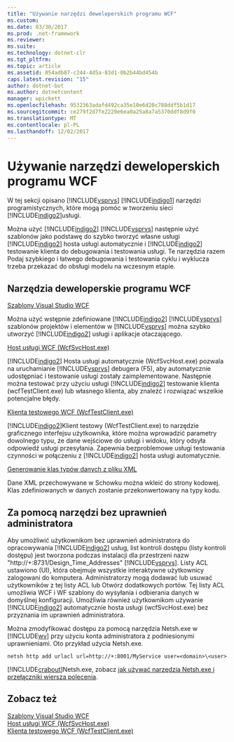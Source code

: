 ```yaml
---
title: "Używanie narzędzi deweloperskich programu WCF"
ms.custom: 
ms.date: 03/30/2017
ms.prod: .net-framework
ms.reviewer: 
ms.suite: 
ms.technology: dotnet-clr
ms.tgt_pltfrm: 
ms.topic: article
ms.assetid: 054adb87-c244-4d5a-83d1-0b2b44bd454b
caps.latest.revision: "15"
author: dotnet-bot
ms.author: dotnetcontent
manager: wpickett
ms.openlocfilehash: 9532363adafd492ca35e10e6d20c788ddf5b1d17
ms.sourcegitcommit: ce279f2d7fe2220e6ea0a25a8a7a5370ddf8d9f0
ms.translationtype: MT
ms.contentlocale: pl-PL
ms.lasthandoff: 12/02/2017
---
```

# <a name="using-the-wcf-development-tools"></a>Używanie narzędzi deweloperskich programu WCF
W tej sekcji opisano [!INCLUDE[vsprvs](../../../includes/vsprvs-md.md)] [!INCLUDE[indigo1](../../../includes/indigo1-md.md)] narzędzi programistycznych, które mogą pomóc w tworzeniu sieci [!INCLUDE[indigo2](../../../includes/indigo2-md.md)]usługi.  
  
 Można użyć [!INCLUDE[indigo2](../../../includes/indigo2-md.md)] [!INCLUDE[vsprvs](../../../includes/vsprvs-md.md)] następnie użyć szablonów jako podstawę do szybko tworzyć własne usługi [!INCLUDE[indigo2](../../../includes/indigo2-md.md)] hosta usługi automatycznie i [!INCLUDE[indigo2](../../../includes/indigo2-md.md)] testowanie klienta do debugowania i testowania usługi. Te narzędzia razem Podaj szybkiego i łatwego debugowania i testowania cyklu i wyklucza trzeba przekazać do obsługi modelu na wczesnym etapie.  
  
## <a name="the-wcf-developer-tools"></a>Narzędzia deweloperskie programu WCF  
 [Szablony Visual Studio WCF](../../../docs/framework/wcf/wcf-vs-templates.md)  
  
 Można użyć wstępnie zdefiniowane [!INCLUDE[indigo2](../../../includes/indigo2-md.md)] [!INCLUDE[vsprvs](../../../includes/vsprvs-md.md)] szablonów projektów i elementów w [!INCLUDE[vsprvs](../../../includes/vsprvs-md.md)] można szybko utworzyć [!INCLUDE[indigo2](../../../includes/indigo2-md.md)] usługi i aplikacje otaczającego.  
  
 [Host usługi WCF (WcfSvcHost.exe)](../../../docs/framework/wcf/wcf-service-host-wcfsvchost-exe.md)  
  
 [!INCLUDE[indigo2](../../../includes/indigo2-md.md)] Hosta usługi automatycznie (WcfSvcHost.exe) pozwala na uruchamianie [!INCLUDE[vsprvs](../../../includes/vsprvs-md.md)] debugera (F5), aby automatycznie udostępniać i testowanie usługi zostały zaimplementowane. Następnie można testować przy użyciu usługi [!INCLUDE[indigo2](../../../includes/indigo2-md.md)] testowanie klienta (wcfTestClient.exe) lub własnego klienta, aby znaleźć i rozwiązać wszelkie potencjalne błędy.  
  
 [Klienta testowego WCF (WcfTestClient.exe)](../../../docs/framework/wcf/wcf-test-client-wcftestclient-exe.md)  
  
 [!INCLUDE[indigo2](../../../includes/indigo2-md.md)]Klient testowy (WcfTestClient.exe) to narzędzie graficznego interfejsu użytkownika, które można wprowadzić parametry dowolnego typu, że dane wejściowe do usługi i widoku, który odsyła odpowiedź usługi przesyłania. Zapewnia bezproblemowe usługi testowania czynności w połączeniu z [!INCLUDE[indigo2](../../../includes/indigo2-md.md)] hosta usługi automatycznie.  
  
 [Generowanie klas typów danych z pliku XML](../../../docs/framework/wcf/generating-data-type-classes-from-xml.md)  
  
 Dane XML przechowywane w Schowku można wkleić do strony kodowej. Klas zdefiniowanych w danych zostanie przekonwertowany na typy kodu.  
  
## <a name="using-the-tools-without-administrator-privilege"></a>Za pomocą narzędzi bez uprawnień administratora  
 Aby umożliwić użytkownikom bez uprawnień administratora do opracowywania [!INCLUDE[indigo2](../../../includes/indigo2-md.md)] usług, list kontroli dostępu (listy kontroli dostępu) jest tworzona podczas instalacji dla przestrzeni nazw "http://+:8731/Design_Time_Addresses" [!INCLUDE[vsprvs](../../../includes/vsprvs-md.md)]. Listy ACL ustawiono (UI), która obejmuje wszystkie interaktywne użytkownicy zalogowani do komputera. Administratorzy mogą dodawać lub usuwać użytkowników z tej listy ACL lub Otwórz dodatkowych portów. Tej listy ACL umożliwia WCF i WF szablony do wysyłania i odbierania danych w domyślnej konfiguracji. Umożliwia również użytkownikom używanie [!INCLUDE[indigo2](../../../includes/indigo2-md.md)] automatycznie hosta usługi (wcfSvcHost.exe) bez przyznania im uprawnień administratora.  
  
 Można zmodyfikować dostępu za pomocą narzędzia Netsh.exe w [!INCLUDE[wv](../../../includes/wv-md.md)] przy użyciu konta administratora z podniesionymi uprawnieniami. Oto przykład użycia Netsh.exe.  
  
```  
netsh http add urlacl url=http://+:8001/MyService user=<domain>\<user>  
```  
  
 [!INCLUDE[crabout](../../../includes/crabout-md.md)]Netsh.exe, zobacz [jak używać narzędzia Netsh.exe i przełączniki wiersza polecenia](http://go.microsoft.com/fwlink/?LinkId=97877).  
  
## <a name="see-also"></a>Zobacz też  
 [Szablony Visual Studio WCF](../../../docs/framework/wcf/wcf-vs-templates.md)  
 [Host usługi WCF (WcfSvcHost.exe)](../../../docs/framework/wcf/wcf-service-host-wcfsvchost-exe.md)  
 [Klienta testowego WCF (WcfTestClient.exe)](../../../docs/framework/wcf/wcf-test-client-wcftestclient-exe.md)
